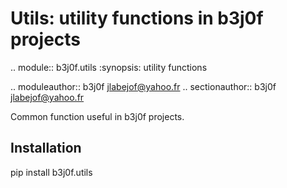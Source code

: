 Utils: utility functions in b3j0f projects
==========================================

.. module:: b3j0f.utils
    :synopsis: utility functions

.. moduleauthor:: b3j0f <jlabejof@yahoo.fr>
.. sectionauthor:: b3j0f <jlabejof@yahoo.fr>

Common function useful in b3j0f projects.

Installation
------------

pip install b3j0f.utils
